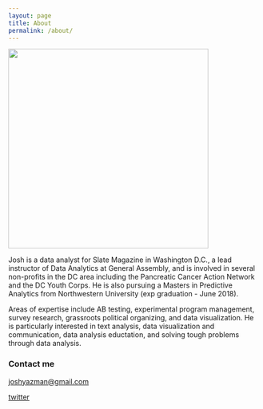```yaml
---
layout: page
title: About
permalink: /about/
---
```


<p>
  <img src="https://joshyazman.github.io/images/josh and kzir khan.png#center" width="400" height="400"/>
</p>

Josh is a data analyst for Slate Magazine in Washington D.C., a lead instructor of Data Analytics at General Assembly, and is involved in several non-profits in the DC area including the Pancreatic Cancer Action Network and the DC Youth Corps. He is also pursuing a Masters in Predictive Analytics from Northwestern University (exp graduation - June 2018). 

Areas of expertise include AB testing, experimental program management, survey research, grassroots political organizing, and data visualization. He is particularly interested in text analysis, data visualization and communication, data analysis eductation, and solving tough problems through data analysis.

### Contact me

[joshyazman@gmail.com](mailto:joshyazman@gmail.com)

[twitter](https://twitter.com/jyazman2012)
